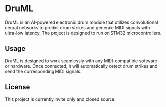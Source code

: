# DruML

DruML is an AI-powered electronic drum module that utilizes convolutional neural networks to predict drum strikes and generate MIDI signals with ultra-low latency. The project is designed to run on STM32 microcontrollers.

## Usage

DruML is designed to work seamlessly with any MIDI-compatible software or hardware. Once connected, it will automatically detect drum strikes and send the corresponding MIDI signals.

## License

This project is currently invite only and closed source.
